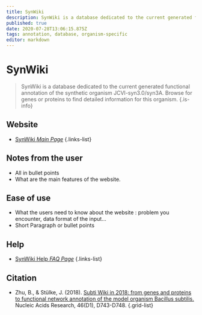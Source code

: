 ```yaml
---
title: SynWiki
description: SynWiki is a database dedicated to the current generated functional annotation of the synthetic organism JCVI-syn3.0/syn3A.
published: true
date: 2020-07-28T13:06:15.875Z
tags: annotation, database, organism-specific
editor: markdown
---
```


# SynWiki

> SynWiki is a database dedicated to the current generated functional annotation of the synthetic organism JCVI-syn3.0/syn3A. Browse for genes or proteins to find detailed information for this organism.
{.is-info}

 

## Website 

- [SynWiki *Main Page*](http://synwiki.uni-goettingen.de/v1/index.php)
 {.links-list}


 ## Notes from the user
 
 - All in bullet points
 - What are the main features of the website.

 
 ## Ease of use

- What the users need to know about the website : problem you encounter, data format of the input...
- Short Paragraph or bullet points


## Help

- [SynWiki Help *FAQ Page*](http://synwiki.uni-goettingen.de/v1/FAQ)
{.links-list}


## Citation 

- Zhu, B., & Stülke, J. (2018). [Subti Wiki in 2018: from genes and proteins to functional network annotation of the model organism Bacillus subtilis.](https://academic.oup.com/nar/article/46/D1/D743/4372578) Nucleic Acids Research, 46(D1), D743-D748.
{.grid-list}